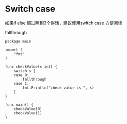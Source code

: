 # Switch case



如果if else 超过两到3个得话，建议使用switch case 方便阅读

fallthrough

```
package main

import (
	"fmt"
)

func checkValue(s int) {
	switch s {
	case 0:
		fallthrough
	case 1:
		fmt.Println("check value is ", s)
	}
}

func main() {
	checkValue(0)
	checkValue(1)
}
```

